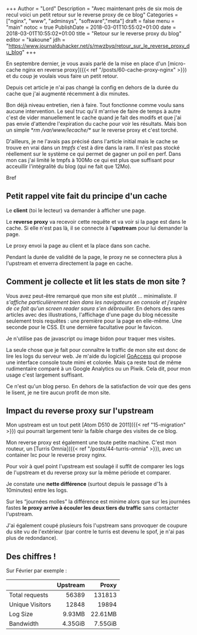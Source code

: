 +++
Author = "Lord"
Description = "Avec maintenant près de six mois de recul voici un petit retour sur le reverse proxy de ce blog"
Categories = ["nginx", "www", "adminsys", "software","meta"]
draft = false
menu = "main"
notoc = true
PublishDate = 2018-03-01T10:55:02+01:00
date = 2018-03-01T10:55:02+01:00
title = "Retour sur le reverse proxy du blog"
editor = "kakoune"
jdh = "https://www.journalduhacker.net/s/mwzbyq/retour_sur_le_reverse_proxy_du_blog"
+++

En septembre dernier, je vous avais parlé de la mise en place d'un [micro-cache nginx en reverse proxy]({{< ref "/posts/60-cache-proxy-nginx" >}}) et du coup je voulais vous faire un petit retour.

Depuis cet article je n'ai pas changé la config en dehors de la durée du cache que j'ai augmenté récemment à dix minutes.

Bon déjà niveau entretien, rien à faire.
Tout fonctionne comme voulu sans aucune intervention.
Le seul truc qu'il m'arrive de faire de temps à autre c'est de vider manuellement le cache quand je fait des modifs et que j'ai pas envie d'attendre l'expiration du cache pour voir les résultats.
Mais bon un simple **rm /var/www/lecache/\** sur le reverse proxy et c'est torché.

D'ailleurs, je ne l'avais pas précisé dans l'article initial mais le cache se trouve en vrai dans un *tmpfs* c'est à dire dans la ram.
Il n'est pas stocké réellement sur le système ce qui permet de gagner un poil en perf.
Dans mon cas j'ai limité le tmpfs à 100Mo ce qui est plus que suffisant pour acceuillir l'intégralité du blog (qui ne fait que 12Mo).

Bref

## Petit rappel vite fait du principe d'un cache

Le **client** (toi le lecteur) va demander à afficher une page.

Le **reverse proxy** va recevoir cette requête et va voir si la page est dans le cache.
Si elle n'est pas là, il se connecte à l'**upstream** pour lui demander la page.

Le proxy envoi la page au client et la place dans son cache.

Pendant la durée de validité de la page, le proxy ne se connectera plus à l'upstream et enverra directement la page en cache.

## Comment je collecte et lit les stats de mon site ?

Vous avez peut-être remarqué que mon site est plutôt … minimaliste.
*Il s'affiche particulièrement bien dans les navigateurs en console et j'espère de ce fait qu'un screen reader saura s'en débrouiller.*
En dehors des rares articles avec des illustrations, l'affichage d'une page du blog nécessite seulement trois requêtes : une première pour la page en elle-même.
Une seconde pour le CSS.
Et une dernière facultative pour le favicon.

Je n'utilise pas de javascript ou image bidon pour traquer mes visites.

La seule chose que je fait pour connaître le traffic de mon site est donc de lire les logs du serveur web.
Je m'aide du logiciel [GoAccess](https://goaccess.io) qui propose une interface console toute mimi et colorée.
Mais ça reste tout de même rudimentaire comparé à un Google Analytics ou un Piwik.
Cela dit, pour mon usage c'est largement suffisant.

Ce n'est qu'un blog perso.
En dehors de la satisfaction de voir que des gens le lisent, je ne tire aucun profit de mon site.

## Impact du reverse proxy sur l'upstream

Mon upstream est un tout petit [Atom D510 de 2011]({{< ref "15-migration" >}}) qui pourrait largement tenir la faible charge des visites de ce blog.

Mon reverse proxy est également une toute petite machine.
C'est mon routeur, un [Turris Omnia]({{< ref "/posts/44-turris-omnia" >}}), avec un container lxc pour le reverse proxy nginx.

Pour voir à quel point l'upstream est soulagé il suffit de comparer les logs de l'upstream et du reverse proxy sur la même période et comparer.

Je constate une **nette différence** (surtout depuis le passage d'1s à 10minutes) entre les logs.

Sur les “journées molles” la différence est minime alors que sur les journées fastes **le proxy arrive à écouler les deux tiers du traffic** sans contacter l'upstream.

J'ai également coupé plusieurs fois l'upstream sans provoquer de coupure du site vu de l'extérieur (par contre le turris est devenu le spof, je n'ai pas plus de redondance).

## Des chiffres !

Sur Février par exemple :

|               | Upstream  | Proxy |
|---------------|----------:|------:|
|Total requests |      56389| 131813|
|Unique Visitors|      12848|  19894|
|Log Size       |     9.93MB|22.61MB|
|Bandwidth      |    4.35GiB|7.55GiB|

